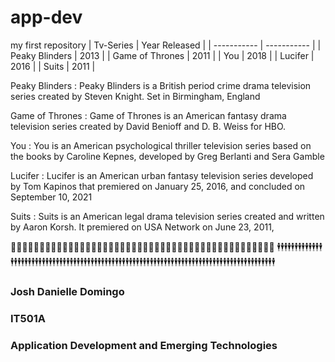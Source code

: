 # app-dev
my first repository
| Tv-Series | Year Released |
| ----------- | ----------- |
| Peaky Blinders | 2013 |
| Game of Thrones | 2011 |
| You | 2018 |
| Lucifer | 2016 |
| Suits | 2011 |

Peaky Blinders
: Peaky Blinders is a British period crime drama television series created by Steven Knight. Set in Birmingham, England

Game of Thrones
: Game of Thrones is an American fantasy drama television series created by David Benioff and D. B. Weiss for HBO.

You 
: You is an American psychological thriller television series based on the books by Caroline Kepnes, developed by Greg Berlanti and Sera Gamble

Lucifer
: Lucifer is an American urban fantasy television series developed by Tom Kapinos that premiered on January 25, 2016, and concluded on September 10, 2021

Suits
: Suits is an American legal drama television series created and written by Aaron Korsh. It premiered on USA Network on June 23, 2011,

👿👿👿👿👿👿👿👿👿👿👿👿👿👿👿👿👿👿👿👿👿👿👿👿👿👿👿👿👿👿👿👿👿👿👿👿👿👿👿👿👿👿👿👿👿👿
🕴️🕴️🕴️🕴️🕴️🕴️🕴️🕴️🕴️🕴️🕴️🕴️🕴️🕴️🕴️🕴️🕴️🕴️🕴️🕴️🕴️🕴️🕴️🕴️🕴️🕴️🕴️🕴️🕴️🕴️🕴️🕴️🕴️🕴️🕴️🕴️🕴️🕴️🕴️🕴️🕴️🕴️🕴️🕴️🕴️🕴️🕴️🕴️🕴️🕴️🕴️🕴️🕴️🕴️🕴️🕴️🕴️🕴️🕴️🕴️🕴️🕴️🕴️🕴️🕴️🕴️🕴️🕴️🕴️🕴️🕴️🕴️🕴️🕴️🕴️🕴️🕴️🕴️🕴️🕴️🕴️🕴️🕴️🕴️🕴️🕴️🕴️🕴️🕴️

### Josh Danielle Domingo
### IT501A
### Application Development and Emerging Technologies

